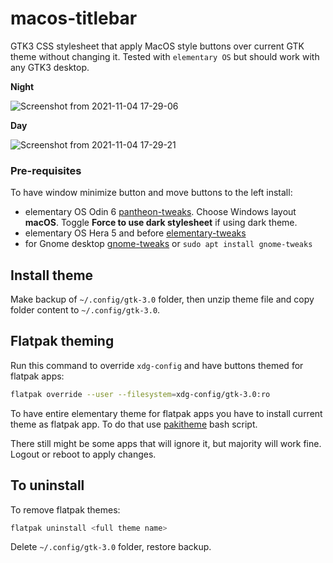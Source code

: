 # macos-titlebar

GTK3 CSS stylesheet that apply MacOS style buttons over current GTK theme without changing it. Tested with `elementary OS` but should work with any GTK3 desktop.

**Night**

![Screenshot from 2021-11-04 17-29-06](https://user-images.githubusercontent.com/33252703/140376423-eb1c0f8a-de50-45eb-bd75-101bf5013b2d.png)


**Day**


![Screenshot from 2021-11-04 17-29-21](https://user-images.githubusercontent.com/33252703/140376484-09f15c2c-98e6-4368-a1ef-d44f3cfb8ab3.png)


### Pre-requisites
To have window minimize button and move buttons to the left install:
* elementary OS Odin 6 [pantheon-tweaks](https://github.com/pantheon-tweaks/pantheon-tweaks). Choose Windows layout **macOS**. Toggle **Force to use dark stylesheet** if using dark theme.
* elementary OS Hera 5 and before [elementary-tweaks](https://github.com/elementary-tweaks/elementary-tweaks)
* for Gnome desktop [gnome-tweaks](https://gitlab.gnome.org/GNOME/gnome-tweaks) or `sudo apt install gnome-tweaks`

## Install theme

Make backup of `~/.config/gtk-3.0` folder, then unzip theme file and copy folder content to `~/.config/gtk-3.0`.

## Flatpak theming

Run this command to override `xdg-config` and have buttons themed for flatpak apps:

```bash
flatpak override --user --filesystem=xdg-config/gtk-3.0:ro
```

To have entire elementary theme for flatpak apps you have to install current theme as flatpak app. To do that use [pakitheme](https://github.com/refi64/pakitheme) bash script.

There still might be some apps that will ignore it, but majority will work fine. Logout or reboot to apply changes.

## To uninstall

To remove flatpak themes:
```bash
flatpak uninstall <full theme name>
```
Delete `~/.config/gtk-3.0` folder, restore backup.
